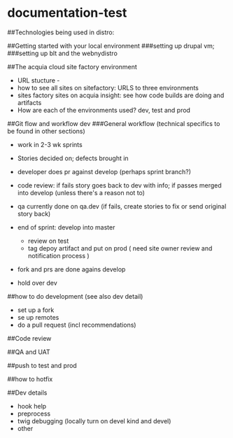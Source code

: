 # documentation-test
##Technologies being used in distro:


##Getting started with your local environment
###setting up drupal vm;
###setting up blt and the webnydistro

##The acquia cloud site factory environment
- URL stucture - 
- how to see all sites on sitefactory: URLS to three environments
- sites factory sites on acquia insight: see how code builds are doing and artifacts
- How are each of the environments used? dev, test and prod

##Git flow and workflow dev
###General workflow (technical specifics to be found in other sections)
  - work in 2-3 wk sprints
  - Stories decided on; defects brought in
  - developer does pr against develop (perhaps sprint branch?)
  - code review: if fails story goes back to dev with info; if passes merged into develop (unless there's a reason not to)
  - qa currently done on qa.dev (if fails, create stories to fix or send original story back)
  - end of sprint: develop into master
    - review on test
    - tag depoy artifact and put on prod ( need site owner review and notification process )

- fork and prs are done agains develop
- hold over dev 

##how to do development (see also dev detail)
- set up a fork 
- se up remotes
- do a pull request (incl recommendations)

##Code review

##QA and UAT

##push to test and prod

##how to hotfix

##Dev details
- hook help
- preprocess
- twig debugging (locally turn on devel kind and devel)
- other 

